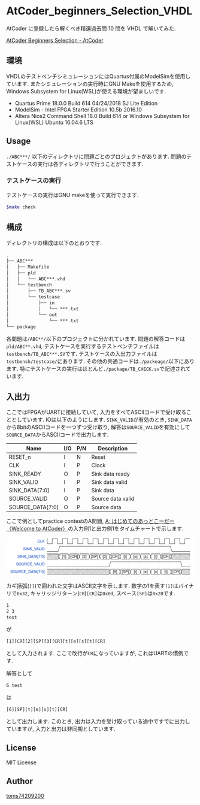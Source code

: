 # AtCoder_beginners_Selection_VHDL

AtCoder に登録したら解くべき精選過去問 10 問を VHDL で解いてみた.

[AtCoder Beginners Selection - AtCoder](https://atcoder.jp/contests/abs)

## 環境

VHDLのテストベンチシミュレーションにはQuartus付属のModelSimを使用しています.
またシミュレーションの実行時にGNU Makeを使用するため, Windows Subsystem for Linux(WSL)が使える環境が望ましいです.

- Quartus Prime 18.0.0 Build 614 04/24/2018 SJ Lite Edition
- ModelSim - Intel FPGA Starter Edition 10.5b 2016.10
- Altera Nios2 Command Shell 18.0 Build 614 or
    Windows Subsystem for Linux(WSL) Ubuntu 16.04.6 LTS

## Usage

`./ABC***/` 以下のディレクトリに問題ごとのプロジェクトがあります. 問題のテストケースの実行は各ディレクトリで行うことができます.

### テストケースの実行

テストケースの実行はGNU makeを使って実行できます.

```bash
$make check
```

## 構成

ディレクトリの構成は以下のとおりです.

```
.
├── ABC***
│   ├── Makefile
│   ├── pld
│   │   └── ABC***.vhd
│   └── testbench
│       ├── TB_ABC***.sv
│       └── testcase
│           ├── in
│           │   └── ***.txt
│           └── out
│               └── ***.txt
└── package
```

各問題は`/ABC**/`以下のプロジェクトに分かれています. 問題の解答コードは`pld/ABC**.vhd`, テストケースを実行するテストベンチファイルは`testbench/TB_ABC***.SV`です. テストケースの入出力ファイルは`testbensh/testcase/`にあります. その他の共通コードは`./packeage/`以下にあります. 特にテストケースの実行はほとんど`./package/TB_CHECK.sv`で記述されています. 

## 入出力

ここではFPGAがUARTに接続していて, 入力をすべてASCIIコードで受け取ることとしています. IOは以下のようにします. `SINK_VALID`が有効のとき, `SINK_DATA`から8bitのASCIIコードを一つずつ受け取り, 解答は`SOURCE_VALID`を有効にして`SOURCE_DATA`からASCIIコードで出力します.

| Name             | I/O  | P/N  | Description       |
| ---------------- | ---- | ---- | ----------------- |
| RESET_n          | I    | N    | Reset             |
| CLK              | I    | P    | Clock             |
| SINK_READY       | O    | P    | Sink data ready   |
| SINK_VALID       | I    | P    | Sink data valid   |
| SINK_DATA[7:0]   | I    | P    | Sink data         |
| SOURCE_VALID     | O    | P    | Source data valid |
| SOURCE_DATA[7:0] | O    | P    | Source data       |

ここで例としてpractice contestのA問題, [A: はじめてのあっとこーだー（Welcome to AtCoder）](https://atcoder.jp/contests/practice/tasks/practice_1)の入力例1と出力例1をタイムチャートで示します.

![](./docs/timechart.svg)

<!--
{ signal: [
  { name: "CLK", wave: 'n.............' },
  { name: "SINK_VALID",  wave: "01..........0."},
  { name: "SINK_DATA[7:0]",  wave: "x===========x.",
   data: ["[1]", "[CR]", "[2]", "[SP]", "[3]", "[CR]", "[t]", "[e]", "[s]", "[t]", "[CR]"] },
  { name: "SOURCE_VALID",  wave: "0.....1......0" },
  { name: "SOURCE_DATA[7:0]",  wave: "x.....=======x", 
   data: ["[6]", "[SP]", "[t]", "[e]", "[s]", "[t]", "[CR]"] },
]}
-->

カギ括弧(`[]`)で囲われた文字はASCII文字を示します. 数字の1を表す`[1]`はバイナリで`0x32`, キャリッジリターン(`CR`)`[CR]`は`0x0d`, スペース`[SP]`は`0x20`です. 

```
1
2 3
test
```

が

```
[1][CR][2][SP][3][CR][t][e][s][t][CR]
```

として入力されます. ここで改行が`CR`になっていますが, これはUARTの慣例です.

解答として

```
6 test
```

は

```
[6][SP][t][e][s][t][CR]
```

として出力します. このとき, 出力は入力を受け取っている途中ですでに出力していますが, 入力と出力は非同期としています. 


## License

MIT License

## Author

[toms74209200](<https://github.com/toms74209200>)
